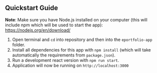 ## Quickstart Guide

**Note**: Make sure you have Node.js installed on your computer (this will include npm which will be used to start the app): 
https://nodejs.org/en/download/

1. Open terminal and ```cd``` into repository and then into the ```eportfolio-app``` folder.
2. Install all dependencies for this app with ```npm install``` (which will take automatically the requirements from ```package.json```).
3. Run a development react version with ```npm run start```.
4. Application will now be running on ```http://localhost:3000```